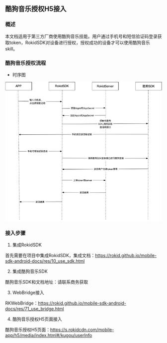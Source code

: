 ## 酷狗音乐授权H5接入

### 概述

本文档适用于第三方厂商使用酷狗音乐技能。用户通过手机号和短信验证码登录获取token，RokidSDK对设备进行授权，授权成功的设备才可以使用酷狗音乐skill。

### 酷狗音乐授权流程

* 时序图


![酷狗音乐登录流程](media/media_third_kugou_web.png)



### 接入步骤

1. 集成RokidSDK

  首先需要在项目中集成RokidSDK，集成文档：<https://rokid.github.io/mobile-sdk-android-docs/res/10_use_sdk.html>

2. 集成酷狗音乐SDK

  酷狗音乐SDK和文档地址：请联系商务获取

3. WebBridge接入

  RKWebBridge：<https://rokid.github.io/mobile-sdk-android-docs/res/71_use_bridge.html>

4. 酷狗音乐授权H5页面接入

  酷狗音乐授权H5页面：<https://s.rokidcdn.com/mobile-app/h5/media/index.html#/kugou/userInfo>
